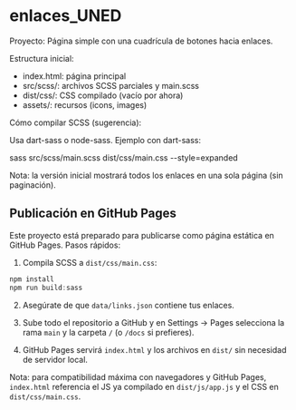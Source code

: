 # enlaces_UNED

Proyecto: Página simple con una cuadrícula de botones hacia enlaces.

Estructura inicial:

- index.html: página principal
- src/scss/: archivos SCSS parciales y main.scss
- dist/css/: CSS compilado (vacío por ahora)
- assets/: recursos (icons, images)

Cómo compilar SCSS (sugerencia):


Usa dart-sass o node-sass. Ejemplo con dart-sass:

sass src/scss/main.scss dist/css/main.css --style=expanded

Nota: la versión inicial mostrará todos los enlaces en una sola página (sin paginación).

Publicación en GitHub Pages
---------------------------------
Este proyecto está preparado para publicarse como página estática en GitHub Pages. Pasos rápidos:

1. Compila SCSS a `dist/css/main.css`:

```powershell
npm install
npm run build:sass
```

2. Asegúrate de que `data/links.json` contiene tus enlaces.

3. Sube todo el repositorio a GitHub y en Settings -> Pages selecciona la rama `main` y la carpeta `/` (o `/docs` si prefieres).

4. GitHub Pages servirá `index.html` y los archivos en `dist/` sin necesidad de servidor local.

Nota: para compatibilidad máxima con navegadores y GitHub Pages, `index.html` referencia el JS ya compilado en `dist/js/app.js` y el CSS en `dist/css/main.css`.

